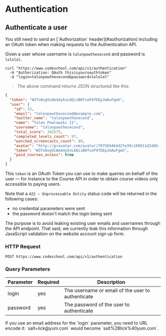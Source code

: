 # Authentication

## Authenticate a user

<aside class="notice">
You still need to send an [`Authorization` header](#authorization)
including an OAuth token when making requests to the Authentication API.
</aside>

Given a user whose username is `talonpowthesecond` and password is `lololol`.

```shell
curl "https://www.codeschool.com/api/v1/authentication"
  -H "Authorization: OAuth thisisyouroauthtoken"
  -d "login=talonpowthesecond&password=lololol"
```

> The above command returns JSON structured like this:

```json
{
  "token": "W3To8xgVLWa44ykvL6QisB0fvoP4fDEpJmAuFgwh",
  "user": {
    "id": 33,
    "email": "talonpowthesecond@example.com",
    "twitter_name": "talonpowthesecond",
    "name": "Talon Powlowski II",
    "username": "talonpowthesecond",
    "total_score": 342575,
    "completed_levels_count": 97,
    "watched_screencasts_count": 89,
    "avatar": "http://gravatar.com/avatar/797569464d2fe39c169811d2d60.jpg?s=80&r=pg",
    "token": "W3To8xgVLWa44ykvL6QisB0fvoP4fDEpJmAuFgwh",
    "paid_courses_access": true
  }
}
```

This `token` is an OAuth Token you can use to make queries on
behalf of the user — for instance to the Course API in order to obtain
course videos only accessible to paying users.

Note that a `422 — Unprocessable Entity` status code will be returned in
the following cases:
- no credential parameters were sent
- the password doesn't match the login being sent

The purpose is to avoid leaking existing user emails and usernames through
the API endpoint. That said, we currently leak this information through
JavaScript validation on the website account sign up form.

### HTTP Request

`POST https://www.codeschool.com/api/v1/authentication`

### Query Parameters

Parameter | Required | Description
--------- | -------- | -----------
login     | yes      | The username or email of the user to authenticate
password  | yes      | The password of the user to authenticate

<aside class="warning">
If you use an email address for the `login` parameter, you need to URL
encode it: `salt+lick@yum.com` would become `salt%2Blick%40yum.com`.
</aside>
